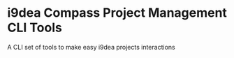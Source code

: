 # i9dea Compass Project Management CLI Tools

A CLI set of tools to make easy i9dea projects interactions